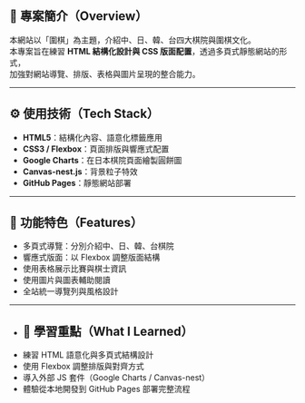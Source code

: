 ## 🧠 專案簡介（Overview）
本網站以「圍棋」為主題，介紹中、日、韓、台四大棋院與圍棋文化。  
本專案旨在練習 **HTML 結構化設計與 CSS 版面配置**，透過多頁式靜態網站的形式，  
加強對網站導覽、排版、表格與圖片呈現的整合能力。

---

## ⚙️ 使用技術（Tech Stack）
- **HTML5**：結構化內容、語意化標籤應用  
- **CSS3 / Flexbox**：頁面排版與響應式配置  
- **Google Charts**：在日本棋院頁面繪製圓餅圖  
- **Canvas-nest.js**：背景粒子特效  
- **GitHub Pages**：靜態網站部署  

---

## 🌟 功能特色（Features）
- 多頁式導覽：分別介紹中、日、韓、台棋院  
- 響應式版面：以 Flexbox 調整版面結構  
- 使用表格展示比賽與棋士資訊  
- 使用圖片與圖表輔助閱讀  
- 全站統一導覽列與風格設計
  
---

- ## 🧭 學習重點（What I Learned）
- 練習 HTML 語意化與多頁式結構設計  
- 使用 Flexbox 調整排版與對齊方式  
- 導入外部 JS 套件（Google Charts / Canvas-nest）  
- 體驗從本地開發到 GitHub Pages 部署完整流程  
